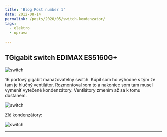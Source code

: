 ```yaml
---
title: 'Blog Post number 1'
date: 2012-08-14
permalink: /posts/2020/05/switch-kondenzator/
tags:
  - elektro
  - oprava
 
---
```


TGigabit switch EDIMAX ES5160G+ 
----------   

![switch](https://i.imgur.com/2aMEjLx.jpg)

16 portový gigabit manažovatelný switch. Kúpil som ho výhodne s tým že tam je hlučný  ventilátor. Rozmontoval som to a nakoniec som tam musel vymeniť vytečené kondenzátory. 
Ventilátory zmením až sa k tomu dostanem.


![switch](https://i.imgur.com/MwMqkgc.jpg)

Zlé kondenzátory:

![switch](https://i.imgur.com/VeJQ4O0.jpg)

------